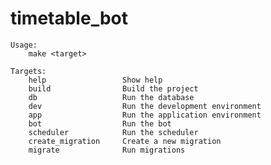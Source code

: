 # timetable_bot

    Usage:
        make <target>

    Targets:
        help                 Show help
        build                Build the project
        db                   Run the database
        dev                  Run the development environment
        app                  Run the application environment
        bot                  Run the bot
        scheduler            Run the scheduler
        create_migration     Create a new migration
        migrate              Run migrations


